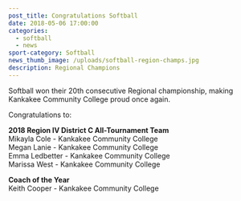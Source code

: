 ```yaml
---
post_title: Congratulations Softball
date: 2018-05-06 17:00:00
categories:
  - softball
  - news
sport-category: Softball
news_thumb_image: /uploads/softball-region-champs.jpg
description: Regional Champions
---
```


Softball won their 20th consecutive Regional championship, making Kankakee Community College proud once again.&nbsp;

Congratulations to:

**2018 Region IV District C All-Tournament Team**<br>Mikayla Cole - Kankakee Community College<br>Megan Lanie - Kankakee Community College<br>Emma Ledbetter - Kankakee Community College<br>Marissa West - Kankakee Community College

**Coach of the Year**<br>Keith Cooper - Kankakee Community College

